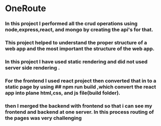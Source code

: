 # OneRoute
### In this project I performed all the crud operations using node,express,react, and mongo by creating the api's for that.
### This project helped to understand the proper structure of a web app and the most important the structure of the web app.
### In this project I have used static rendering and did not used server side rendering .
### For the frontend I used react project then converted that in to a static page by using ## npm run build ,which convert the react app into plane html,css, and js file(build folder).
### then I merged the backend with frontend so that i can see my frontend and backend at one server. In this process routing of the pages was very challenging

